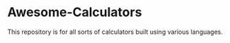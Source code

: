 # Awesome-Calculators
This repository is for all sorts of calculators built using various languages. 
